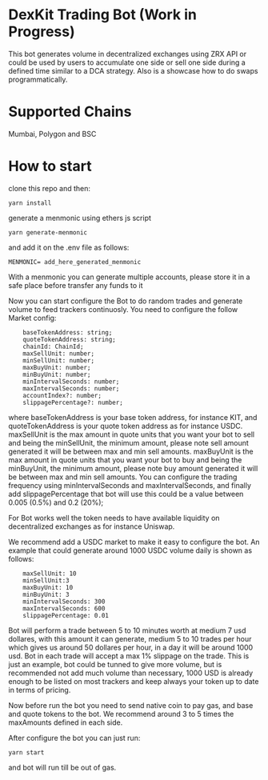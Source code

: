 # DexKit Trading Bot (Work in Progress)

This bot generates volume in decentralized exchanges using ZRX API or could be used by users to accumulate one side or sell one side during a defined time similar to a DCA strategy.
Also is a showcase how to do swaps programmatically.

# Supported Chains

Mumbai, Polygon and BSC

# How to start

clone this repo and then:

`yarn install`

generate a menmonic using ethers js script

`yarn generate-menmonic`

and add it on the .env file as follows:

`MENMONIC= add_here_generated_menmonic`

With a menmonic you can generate multiple accounts, please store it in a safe place before transfer any funds to it

Now you can start configure the Bot to do random trades and generate volume to feed trackers continuosly. You need to configure the follow Market config:

```
    baseTokenAddress: string;
    quoteTokenAddress: string;
    chainId: ChainId;
    maxSellUnit: number;
    minSellUnit: number;
    maxBuyUnit: number;
    minBuyUnit: number;
    minIntervalSeconds: number;
    maxIntervalSeconds: number;
    accountIndex?: number;
    slippagePercentage?: number;

```

where baseTokenAddress is your base token address, for instance KIT, and quoteTokenAddress is your quote token address as for instance USDC. maxSellUnit is the max amount in quote units that you want your bot to sell and being the minSellUnit, the minimum amount, please note sell amount generated it will be between max and min sell amounts. maxBuyUnit is the max amount in quote units that you want your bot to buy and being the minBuyUnit, the minimum amount, please note buy amount generated it will be between max and min sell amounts. You can configure the trading frequency using minIntervalSeconds and maxIntervalSeconds, and finally add slippagePercentage that bot will use this could be a value between 0.005 (0.5%) and 0.2 (20%);

For Bot works well the token needs to have available liquidity on decentralized exchanges as for instance Uniswap.

We recommend add a USDC market to make it easy to configure the bot. An example that could generate around 1000 USDC volume daily is shown as follows:

```
    maxSellUnit: 10
    minSellUnit:3
    maxBuyUnit: 10
    minBuyUnit: 3
    minIntervalSeconds: 300
    maxIntervalSeconds: 600
    slippagePercentage: 0.01
```

Bot will perform a trade between 5 to 10 minutes worth at medium 7 usd dollares, with this amount it can generate, medium 5 to 10 trades per hour which gives us around 50 dollares per hour, in a day it will be around 1000 usd. Bot in each trade will accept a max 1% slippage on the trade. This is just an example, bot could be tunned to give more volume, but is recommended not add much volume than necessary, 1000 USD is already enough to be listed on most trackers and keep always your token up to date in terms of pricing.

Now before run the bot you need to send native coin to pay gas, and base and quote tokens to the bot. We recommend around 3 to 5 times the maxAmounts defined in each side.

After configure the bot you can just run:

`yarn start`

and bot will run till be out of gas.
